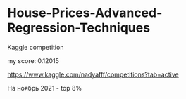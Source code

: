 # House-Prices-Advanced-Regression-Techniques
Kaggle competition

my score: 0.12015

https://www.kaggle.com/nadyafff/competitions?tab=active

На ноябрь 2021 - top 8%
